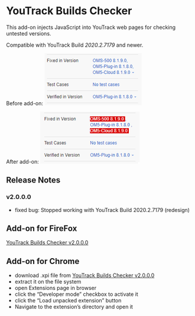 # YouTrack Builds Checker
This add-on injects JavaScript into YouTrack web pages for checking untested versions. 

Compatible with YouTrack Build *2020.2.7179* and newer.

Before add-on: 
![before](Before.png)

After add-on:
![after](After.png)

## Release Notes
### v2.0.0.0
* fixed bug: Stopped working with YouTrack Build 2020.2.7179 (redesign) 

## Add-on for FireFox
[YouTrack Builds Checker v2.0.0.0](https://addons.mozilla.org/cs/firefox/addon/youtrack-builds-checker/)

## Add-on for Chrome
* download .xpi file from [YouTrack Builds Checker v2.0.0.0](https://github.com/cernyjan/YouTrack-BuildsChecker/releases/tag/v2.0.0.0)
* extract it on the file system
* open Extensions page in browser
* click the “Developer mode” checkbox to activate it
* click the “Load unpacked extension” button
* Navigate to the extension’s directory and open it